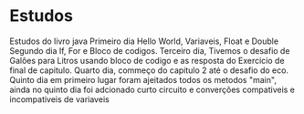 # Estudos
Estudos do livro java
Primeiro dia Hello World, Variaveis, Float e Double
Segundo dia If, For e Bloco de codigos.
Terceiro dia, Tivemos o desafio de Galôes para Litros usando bloco de codigo e as resposta do
Exercicio de final de capitulo.
Quarto dia, commeço do capitulo 2 até o desafio do eco.
Quinto dia em primeiro lugar foram ajeitados todos os metodos "main", ainda no quinto dia foi
adcionado curto circuito e converções compativeis e incompativeis de variaveis